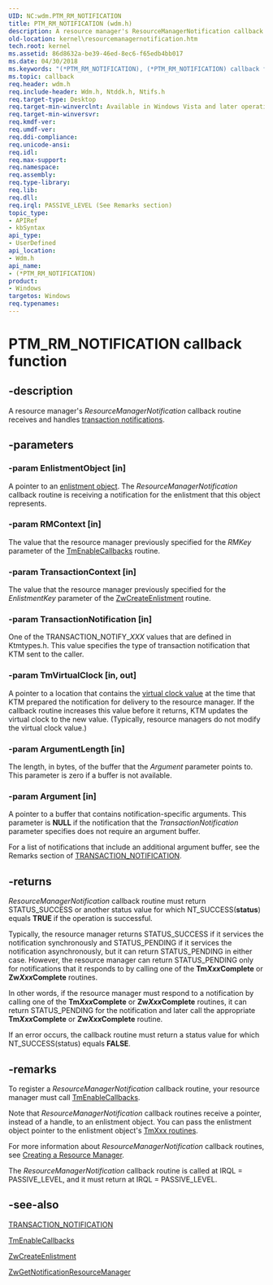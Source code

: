 ```yaml
---
UID: NC:wdm.PTM_RM_NOTIFICATION
title: PTM_RM_NOTIFICATION (wdm.h)
description: A resource manager's ResourceManagerNotification callback routine receives and handles transaction notifications.
old-location: kernel\resourcemanagernotification.htm
tech.root: kernel
ms.assetid: 86d8632a-be39-46ed-8ec6-f65edb4bb017
ms.date: 04/30/2018
ms.keywords: "(*PTM_RM_NOTIFICATION), (*PTM_RM_NOTIFICATION) callback function [Kernel-Mode Driver Architecture], PTM_RM_NOTIFICATION, ResourceManagerNotification callback, kernel.resourcemanagernotification, ktm_ref_f4bc7393-b895-4a03-8eb6-b0a71f26e1d5.xml, wdm/(*PTM_RM_NOTIFICATION)"
ms.topic: callback
req.header: wdm.h
req.include-header: Wdm.h, Ntddk.h, Ntifs.h
req.target-type: Desktop
req.target-min-winverclnt: Available in Windows Vista and later operating system versions.
req.target-min-winversvr: 
req.kmdf-ver: 
req.umdf-ver: 
req.ddi-compliance: 
req.unicode-ansi: 
req.idl: 
req.max-support: 
req.namespace: 
req.assembly: 
req.type-library: 
req.lib: 
req.dll: 
req.irql: PASSIVE_LEVEL (See Remarks section)
topic_type:
- APIRef
- kbSyntax
api_type:
- UserDefined
api_location:
- Wdm.h
api_name:
- (*PTM_RM_NOTIFICATION)
product:
- Windows
targetos: Windows
req.typenames: 
---
```


# PTM_RM_NOTIFICATION callback function


## -description


A resource manager's <i>ResourceManagerNotification</i> callback routine receives and handles <a href="https://msdn.microsoft.com/library/windows/hardware/ff564815">transaction notifications</a>.


## -parameters




### -param EnlistmentObject [in]

A pointer to an <a href="https://msdn.microsoft.com/80e61475-4bb7-4eaa-b9f1-ff95eac9bc77">enlistment object</a>. The <i>ResourceManagerNotification</i> callback routine is receiving a notification for the enlistment that this object represents.


### -param RMContext [in]

The value that the resource manager previously specified for the <i>RMKey</i> parameter of the <a href="https://msdn.microsoft.com/library/windows/hardware/ff564676">TmEnableCallbacks</a> routine.


### -param TransactionContext [in]

The value that the resource manager previously specified for the <i>EnlistmentKey</i> parameter of the <a href="https://msdn.microsoft.com/library/windows/hardware/ff566422">ZwCreateEnlistment</a> routine.


### -param TransactionNotification [in]

One of the TRANSACTION_NOTIFY_<i>XXX</i> values that are defined in Ktmtypes.h. This value specifies the type of transaction notification that KTM sent to the caller.


### -param TmVirtualClock [in, out]

A pointer to a location that contains the <a href="https://msdn.microsoft.com/de01b0f1-86b1-4e7d-af22-84dbbe3a3f83">virtual clock value</a> at the time that KTM prepared the notification for delivery to the resource manager. If the callback routine increases this value before it returns, KTM updates the virtual clock to the new value. (Typically, resource managers do not modify the virtual clock value.)


### -param ArgumentLength [in]

The length, in bytes, of the buffer that the <i>Argument</i> parameter points to. This parameter is zero if a buffer is not available.


### -param Argument [in]

A pointer to a buffer that contains notification-specific arguments. This parameter is <b>NULL</b> if the notification that the <i>TransactionNotification</i> parameter specifies does not require an argument buffer. 

For a list of notifications that include an additional argument buffer, see the Remarks section of <a href="https://msdn.microsoft.com/library/windows/hardware/ff564813">TRANSACTION_NOTIFICATION</a>.


## -returns



<i>ResourceManagerNotification</i> callback routine must return STATUS_SUCCESS or another status value for which NT_SUCCESS(<b>status</b>) equals <b>TRUE</b> if the operation is successful.

Typically, the resource manager returns STATUS_SUCCESS if it services the notification synchronously and STATUS_PENDING if it services the notification asynchronously, but it can return STATUS_PENDING in either case. However, the resource manager can return STATUS_PENDING only for notifications that it responds to by calling one of the <b>Tm<i>Xxx</i>Complete</b> or <b>Zw<i>Xxx</i>Complete</b> routines.

In other words, if the resource manager must respond to a notification by calling one of the <b>Tm<i>Xxx</i>Complete</b> or <b>Zw<i>Xxx</i>Complete</b> routines, it can return STATUS_PENDING for the notification and later call the appropriate <b>Tm<i>Xxx</i>Complete</b> or <b>Zw<i>Xxx</i>Complete</b> routine.

If an error occurs, the callback routine must return a status value for which NT_SUCCESS(status) equals <b>FALSE</b>.




## -remarks



To register a <i>ResourceManagerNotification</i> callback routine, your resource manager must call <a href="https://msdn.microsoft.com/library/windows/hardware/ff564676">TmEnableCallbacks</a>.

Note that <i>ResourceManagerNotification</i> callback routines receive a pointer, instead of a handle, to an enlistment object. You can pass the enlistment object pointer to the enlistment object's <a href="https://msdn.microsoft.com/8bc763e9-e67c-4810-9901-e5dc1a1cfd0c">TmXxx routines</a>.

For more information about <i>ResourceManagerNotification</i> callback routines, see <a href="https://msdn.microsoft.com/library/windows/hardware/ff542865">Creating a Resource Manager</a>.

The <i>ResourceManagerNotification</i> callback routine is called at IRQL = PASSIVE_LEVEL, and it must return at IRQL = PASSIVE_LEVEL.




## -see-also




<a href="https://msdn.microsoft.com/library/windows/hardware/ff564813">TRANSACTION_NOTIFICATION</a>



<a href="https://msdn.microsoft.com/library/windows/hardware/ff564676">TmEnableCallbacks</a>



<a href="https://msdn.microsoft.com/library/windows/hardware/ff566422">ZwCreateEnlistment</a>



<a href="https://msdn.microsoft.com/library/windows/hardware/ff566467">ZwGetNotificationResourceManager</a>
 

 

